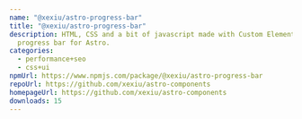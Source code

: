 ```yaml
---
name: "@xexiu/astro-progress-bar"
title: "@xexiu/astro-progress-bar"
description: HTML, CSS and a bit of javascript made with Custom Elements
  progress bar for Astro.
categories:
  - performance+seo
  - css+ui
npmUrl: https://www.npmjs.com/package/@xexiu/astro-progress-bar
repoUrl: https://github.com/xexiu/astro-components
homepageUrl: https://github.com/xexiu/astro-components
downloads: 15
---
```

